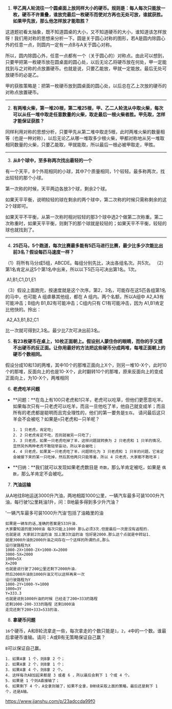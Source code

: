 1. **甲乙两人轮流往一个圆桌面上放同样大小的硬币。规则是：每人每次只能放一枚，硬币不许重叠，谁放完最后一枚硬币而使对方再也无处可放，谁就获胜。如果甲先放，那么他怎样放才能取胜？**

这道题初看太抽象，既不知道圆桌的大小，又不知道硬币的大小，谁知道该怎样放呀！我们用对称的思想来分析一下。圆是关于圆心对称的图形，若A是圆内除圆心外的任意一点，则圆内一定有一点B与A关于圆心对称。

所以，圆内除圆心外，任意一点都有一个（关于圆心的）对称点。由此可以想到，只要甲把第一枚硬币放在圆桌面的圆心处，以后无论乙将硬币放在何处，甲一定能找到与之对称的点放置硬币。也就是说，只要乙能放，甲就一定能放。最后无处可放硬币的必是乙。

甲的获胜策略是：把第一枚硬币放到圆桌面的圆心处，以后总在乙上次放的硬币的对称点放置硬币。

---

2. **有两堆火柴，第一堆20根，第二堆25根，甲、乙二人轮流从中取火柴，每次可以从任一堆中取走任意数量的火柴，取走最后一根火柴者胜。甲先取，怎样才能保证获胜？**

同样利用对称的思想分析，只要甲先从第二堆中取走5根，此时两堆火柴的数量相等（也是一种对称），以后无论乙从哪一堆取多少根火柴，甲都对称地从另一堆取相同数量的火柴，只要乙能取，甲就能取，所以最后一根必被甲取走，甲胜。

---

3. **从8个球中，至多称两次找出最轻的一个**

有一个天平，8个外观相同的小球，其中7个质量相同，1个较轻。最多称两次，找出较轻的那个小球。

第一次称的时候，天平两边各放3个球，剩余2个球。

如果天平平衡，说明较轻的球在剩余的两个球中，第二次称的时候只需称剩余的这2个球即可。

如果天平不平衡，从第一次称时相对较轻的那3个球中选2个做第二次称重。第二次称重时，如果天平平衡，则剩下的那个球就是较轻的；如果天平不平衡，较轻的球也就找到了。

---

4. **25匹马，5个跑道，每次比赛最多能有5匹马进行比赛，最少比多少次能比出前3名？假设每匹马速度一样？**

（1）将所有马分成5组，ABCDE。每组分别先比，决出各组名次。共5次。
（2）第1名肯定从这5个第1名中出来，所以以下5匹马可决出第1名。1次。

​	A1,B1,C1,D1,E1

（3）假设上面跑完，按速度就是这个次序。第2，3名，可能存在这5匹各组第1名的马中，也可能 A 组虐暴其他组，都在 A 组内。两个名额，所以A组中 A2,A3有可能冲击；B组内 B1,B2有可能冲击；C组内只有 C1有可能冲击，因为 A1,B1肯定比他快的。拎出：

​	A2,A3,B1,B2,C1

比一次就可得到2,3名。最少比7次可决出前3名。

5. **有23枚硬币在桌上，10枚正面朝上。假设别人蒙住你的眼睛，而你的手又摸不出硬币的反正面。让你用最好的方法把这些硬币分成两堆，每堆正面朝上的硬币个数相同。**

假设分成10和13的两堆，其中10个的那堆正面向上X个，则另一堆10-X个，此时10个的那堆，反面向上的也是10-X个，此时翻转10个的那堆，原来反面向上的变成正面向上，为10-X个，两堆相同

6. **老虎吃羊问题**

- **问题：**在岛上有100只老虎和1只羊，老虎可以吃草，但他们更愿意吃羊。如果每次只有一只老虎可以吃羊，而且一旦他吃了羊，他自己就变成羊；而且所有的老虎都是聪明而且完全理性的，他们的第一要务是`生存`。 请问最后这只羊会不会被吃？如果是`n`只老虎和`一`只羊呢？

  ```undefined
  1. 1 只老虎，肯定吃;
  2. 2 只老虎肯定不吃，否则就被另一只吃了;
  3. 3 只老虎，如果一只老虎吃掉了羊，这样问题就转换为 2 只老虎和 1 只羊的情况，显然另外两种老虎不敢轻举妄动，所以羊会被吃；
  4. 4 只老虎，如果某一只老虎吃了羊，问题转化为 3 只老虎和 1 只羊的问题，它肯定会被接下来的某一只吃掉，然后其他两只只能等着，所以 4 只老虎，大家都不敢吃羊；
  ```

- **归纳：**我们就可以发现如果老虎数目是 `奇数`，那么羊肯定被吃，如果是 `偶数`，那么羊肯定不会被吃。

7. **汽油运输**

从A地往B地运送3000升汽油，两地相距1000公里，一辆汽车最多可装1000升汽油，每行驶1公里耗油1升，问：B地最多得到多少升汽油？

'一辆汽车最多可装1000升汽油'包括了油箱里的油

```
如果是一辆车的话,准确的答案是533升油.
大家要知道的是3000油 每次只能上1000 那么必须3次.但是最后一次是没有返程的.
也就是说 大家前2次运的油 加上第3次运的油 恰好是2000.那么这个点就是中转站1.
就是3000升油到2000升油之间存在一个这样的所谓的点,那么
设行驶路程为X
1000-2X+1000-2X+1000-X=2000
3000-5X=2000
1000=5X
X=200
也就是说行驶了200公里还剩下2000升油.
然后2000升油到1000升油又可以这样再来一次
设行驶路程为Y
1000-2Y+1000-Y=1000
1000=3Y
Y=333.3
也就是说到1000升油的时候 已经走了200+333的路程
还剩1000-200-333的路程 还剩1000油
走完还剩下200+333=533的油.
```

8. **拿硬币问题**

`16`个硬币，A和B轮流拿走一些，每次拿走的个数只能是`1`，`2`，`4`中的一个数。谁最后拿硬币谁输。请问：A或B有无策略保证自己赢？

`B`可以保证自己赢。

```text
1. 如果A拿 1 个，则B拿 2 个；
2. 如果A拿 2 个，则B拿 1 个；
3. 如果A拿 4 个，则B拿 2 个。
4. 这样每次AB加起来都是 3 或者 6 ，所以最后会剩下 1 个或 4 个。
5. 如果是 1 个则A直接输了；
6. 如果剩下 4 个，A全拿则输了，如果不全拿，B继续采取上面的策略，最后还是剩下 1 个，还是A输。
```

https://www.jianshu.com/p/23adccda99f0